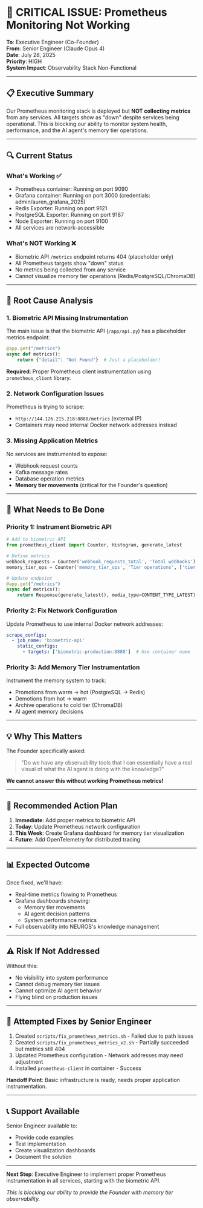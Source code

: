 # 🚨 CRITICAL ISSUE: Prometheus Monitoring Not Working

**To**: Executive Engineer (Co-Founder)  
**From**: Senior Engineer (Claude Opus 4)  
**Date**: July 28, 2025  
**Priority**: HIGH  
**System Impact**: Observability Stack Non-Functional

---

## 📋 Executive Summary

Our Prometheus monitoring stack is deployed but **NOT collecting metrics** from any services. All targets show as "down" despite services being operational. This is blocking our ability to monitor system health, performance, and the AI agent's memory tier operations.

---

## 🔍 Current Status

### What's Working ✅
- Prometheus container: Running on port 9090
- Grafana container: Running on port 3000 (credentials: admin/auren_grafana_2025)
- Redis Exporter: Running on port 9121
- PostgreSQL Exporter: Running on port 9187
- Node Exporter: Running on port 9100
- All services are network-accessible

### What's NOT Working ❌
- Biometric API `/metrics` endpoint returns 404 (placeholder only)
- All Prometheus targets show "down" status
- No metrics being collected from any service
- Cannot visualize memory tier operations (Redis/PostgreSQL/ChromaDB)

---

## 🔧 Root Cause Analysis

### 1. **Biometric API Missing Instrumentation**
The main issue is that the biometric API (`/app/api.py`) has a placeholder metrics endpoint:
```python
@app.get("/metrics")
async def metrics():
    return {"detail": "Not Found"}  # Just a placeholder!
```

**Required**: Proper Prometheus client instrumentation using `prometheus_client` library.

### 2. **Network Configuration Issues**
Prometheus is trying to scrape:
- `http://144.126.215.218:8888/metrics` (external IP)
- Containers may need internal Docker network addresses instead

### 3. **Missing Application Metrics**
No services are instrumented to expose:
- Webhook request counts
- Kafka message rates
- Database operation metrics
- **Memory tier movements** (critical for the Founder's question)

---

## 🎯 What Needs to Be Done

### Priority 1: Instrument Biometric API
```python
# Add to biometric API
from prometheus_client import Counter, Histogram, generate_latest

# Define metrics
webhook_requests = Counter('webhook_requests_total', 'Total webhooks')
memory_tier_ops = Counter('memory_tier_ops', 'Tier operations', ['tier', 'operation'])

# Update endpoint
@app.get("/metrics")
async def metrics():
    return Response(generate_latest(), media_type=CONTENT_TYPE_LATEST)
```

### Priority 2: Fix Network Configuration
Update Prometheus to use internal Docker network addresses:
```yaml
scrape_configs:
  - job_name: 'biometric-api'
    static_configs:
      - targets: ['biometric-production:8888']  # Use container name
```

### Priority 3: Add Memory Tier Instrumentation
Instrument the memory system to track:
- Promotions from warm → hot (PostgreSQL → Redis)
- Demotions from hot → warm
- Archive operations to cold tier (ChromaDB)
- AI agent memory decisions

---

## 💡 Why This Matters

The Founder specifically asked:
> "Do we have any observability tools that I can essentially have a real visual of what the AI agent is doing with the knowledge?"

**We cannot answer this without working Prometheus metrics!**

---

## 🚀 Recommended Action Plan

1. **Immediate**: Add proper metrics to biometric API
2. **Today**: Update Prometheus network configuration
3. **This Week**: Create Grafana dashboard for memory tier visualization
4. **Future**: Add OpenTelemetry for distributed tracing

---

## 📊 Expected Outcome

Once fixed, we'll have:
- Real-time metrics flowing to Prometheus
- Grafana dashboards showing:
  - Memory tier movements
  - AI agent decision patterns
  - System performance metrics
- Full observability into NEUROS's knowledge management

---

## ⚠️ Risk If Not Addressed

Without this:
- No visibility into system performance
- Cannot debug memory tier issues
- Cannot optimize AI agent behavior
- Flying blind on production issues

---

## 🔄 Attempted Fixes by Senior Engineer

1. Created `scripts/fix_prometheus_metrics.sh` - Failed due to path issues
2. Created `scripts/fix_prometheus_metrics_v2.sh` - Partially succeeded but metrics still 404
3. Updated Prometheus configuration - Network addresses may need adjustment
4. Installed `prometheus-client` in container - Success

**Handoff Point**: Basic infrastructure is ready, needs proper application instrumentation.

---

## 📞 Support Available

Senior Engineer available to:
- Provide code examples
- Test implementation
- Create visualization dashboards
- Document the solution

---

**Next Step**: Executive Engineer to implement proper Prometheus instrumentation in all services, starting with the biometric API.

*This is blocking our ability to provide the Founder with memory tier observability.* 